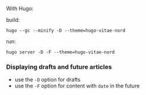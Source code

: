 With Hugo:

build:

```
hugo --gc --minify -D --theme=hugo-vitae-nord
```

run:

```
hugo server -D -F --theme=hugo-vitae-nord
```

### Displaying drafts and future articles

- use the `-D` option for drafts
- use the `-F` option for content with `date` in the future
